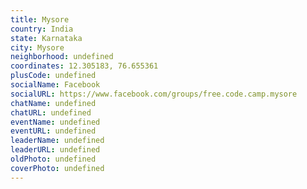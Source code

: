 ```yaml
---
title: Mysore
country: India
state: Karnataka
city: Mysore
neighborhood: undefined
coordinates: 12.305183, 76.655361
plusCode: undefined
socialName: Facebook
socialURL: https://www.facebook.com/groups/free.code.camp.mysore
chatName: undefined
chatURL: undefined
eventName: undefined
eventURL: undefined
leaderName: undefined
leaderURL: undefined
oldPhoto: undefined
coverPhoto: undefined
---
```

